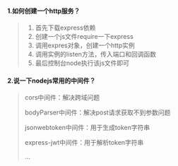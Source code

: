 #### 1.如何创建一个http服务？

> 1. 首先下载express依赖
> 2. 创建一个js文件require一下express
> 3. 调用expres对象，创建一个http实例
> 4. 调用实例的listen方法，传入端口和回调函数
> 5. 最后控制台node执行该js文件即可

#### 2.说一下nodejs常用的中间件？

> cors中间件：解决跨域问题
>
> bodyParser中间件：解决post请求获取不到参数问题
>
> jsonwebtoken中间件：用于生成token字符串
>
> express-jwt中间件：用于解析token字符串
>
> ...

